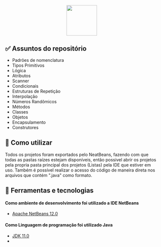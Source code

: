<h1 align="center">
  <img src="https://marcas-logos.net/wp-content/uploads/2020/11/Java-logo-600x336.png" height="100px">
</h1>

<h2> ✅ Assuntos do repositório</h2>

   * Padrões de nomenclatura
   * Tipos Primitivos
   * Lógica
   * Atributos
   * Scanner
   * Condicionais
   * Estruturas de Repetição
   * Interpolação
   * Números Randômicos
   * Métodos
   * Classes
   * Objetos
   * Encapsulamento
   * Construtores

<h2> 📑 Como utilizar</h2>
  Todos os projetos foram exportados pelo NeatBeans, fazendo com que todas as pastas raízes estejam disponíveis, então possivel abrir os projetos pela propria pasta principal dos projetos (Listas) pela IDE que estiver em uso. Também é possível realizar o acesso do código de maneira direta nos arquivos que contém ".java" como formato.

<h2> 🧪 Ferramentas e tecnologias</h2>

<h4> Como ambiente de desenvolvimento foi utilizado a IDE NetBeans </h4>

- [Apache NetBeans 12.0](https://netbeans.apache.org/download/index.html)

<h4> Como Linguagem de programação foi utilizado Java </h4>

- [JDK 11.0](https://www.oracle.com/br/java/technologies/javase-jdk11-downloads.html)
- 
